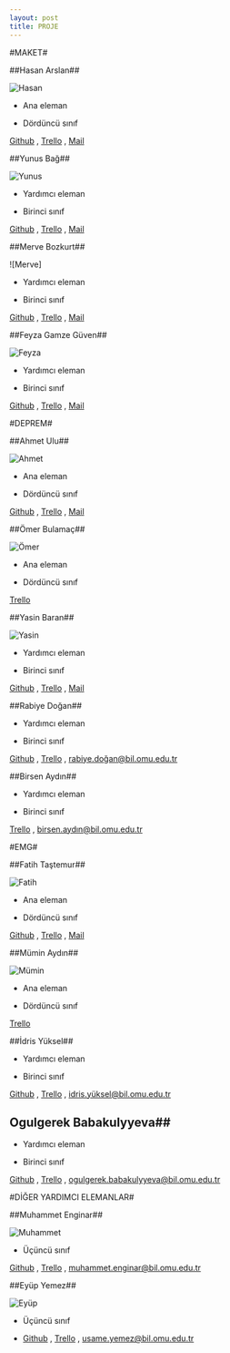 ```yaml
---
layout: post
title: PROJE
---
```


#MAKET#

##Hasan Arslan##

![Hasan](https://trello-avatars.s3.amazonaws.com/f5c3972f55a2ac61419da1cc33a451a6/170.png "Title")

- Ana eleman

- Dördüncü sınıf

[Github](http://cehars.github.com/ "Title") , [Trello](https://trello.com/cehars "Title") , [Mail](https://plus.google.com/u/0/116318048817537801109/posts "Title")

##Yunus Bağ##

![Yunus](https://trello-avatars.s3.amazonaws.com/ce8aa75c66015c330900cdd94522fc29/170.png "Title")


- Yardımcı eleman

- Birinci sınıf

[Github](http://ynsbag.github.com/ "Title") , [Trello](https://trello.com/ynsbag "Title") , [Mail](https://plus.google.com/u/0/104774868588757417685/posts "Title")

##Merve Bozkurt##

![Merve]

- Yardımcı eleman

- Birinci sınıf

 [Github](http://mervebozkurt.github.com/ "Title") , [Trello](https://trello.com/mervebozkurt "Title") , [Mail](https://plus.google.com/u/0/115730325261177423741 "Title")
 
##Feyza Gamze Güven##

![Feyza](https://trello-avatars.s3.amazonaws.com/03b30d36fe267a265dc5e84671104599/170.png "Title")
 
 - Yardımcı eleman
 
 - Birinci sınıf
 
[Github](gamzeguven.github.com/ "Title") , [Trello](https://trello.com/gamzeguven "Title") , [Mail](https://plus.google.com/u/0/113128556871219825222/posts "Title")

#DEPREM#

##Ahmet Ulu##

![Ahmet](https://trello-avatars.s3.amazonaws.com/21ffffddec5996c02e516a948605d432/170.png "Title")

- Ana eleman

- Dördüncü sınıf

[Github](https://github.com/ahmetulu "Title") , [Trello](https://trello.com/ahmetulu "Title") , [Mail](https://plus.google.com/u/0/105662446514076543000/posts "Title")

##Ömer Bulamaç##

![Ömer](https://trello-avatars.s3.amazonaws.com/5803c6fb47815c30d13c0c8cbcdc008b/170.png "Title")

- Ana eleman

- Dördüncü sınıf 

[Trello](https://trello.com/omerbulama "Title")

##Yasin Baran##

![Yasin](https://trello-avatars.s3.amazonaws.com/4da27621afdc7c419d2dd1cd2110cad5/170.png "Title")

- Yardımcı eleman

- Birinci sınıf

[Github](http://yasinbaran.github.com/ "Title") , [Trello](https://trello.com/yasinbaran "Title") , [Mail](https://plus.google.com/u/0/104857900979330019682/posts "Title")

##Rabiye Doğan##

- Yardımcı eleman

- Birinci sınıf

[Github](http://rdgn.github.com/ "Title") , [Trello](https://trello.com/rdgn "Title") , [rabiye.doğan@bil.omu.edu.tr](  "Title")

##Birsen Aydın##

- Yardımcı eleman

- Birinci sınıf

[Trello](https://trello.com/birsen "Title") , [birsen.aydın@bil.omu.edu.tr](  "Title")

#EMG#

##Fatih Taştemur##

![Fatih](https://trello-avatars.s3.amazonaws.com/96936fd5824108fc6e28bc4d917a0e61/170.png "Title")

- Ana eleman

- Dördüncü sınıf

[Github](https://github.com/fatihtastemur "Title") , [Trello](https://trello.com/fatihtastemur// "Title") , [Mail](https://plus.google.com/u/0/107019700721386460720/posts "Title")

##Mümin Aydın##

![Mümin](https://trello-avatars.s3.amazonaws.com/52fb4c0da944f4ad59b2aba9bb7b8a03/170.png "Title")

- Ana eleman

- Dördüncü sınıf

[Trello](https://trello.com/muminaydin// "Title")

##İdris Yüksel##

- Yardımcı eleman

- Birinci sınıf

[Github](http://idrisyuksel.github.com/ "Title") , [Trello](https://trello.com/idrisyuksel "Title") , [idris.yüksel@bil.omu.edu.tr](  "Title")

## Ogulgerek Babakulyyeva##

- Yardımcı eleman

- Birinci sınıf

[Github](http://ogulgerekbabakulyyeva.github.com/ "Title") , [Trello](https://trello.com/ogulgerekbabakulyyeva "Title") , [ ogulgerek.babakulyyeva@bil.omu.edu.tr](  "Title")

#DİĞER YARDIMCI ELEMANLAR#

##Muhammet Enginar##

![Muhammet](https://trello-avatars.s3.amazonaws.com/550d7d266fc60ac9ff81b7d645cc3db3/170.png "Title")

- Üçüncü sınıf

[Github](http://mengi.github.com/ "Title") , [Trello](https://trello.com/menginar "Title") , [muhammet.enginar@bil.omu.edu.tr ](  "Title")

##Eyüp Yemez##

![Eyüp](https://trello-avatars.s3.amazonaws.com/a1d017bed2fd98b16f5f0f0a6128fac3/170.png "Title")

- Üçüncü sınıf

- [Github](http://unsame.github.com/ "Title") , [Trello](https://trello.com/unsame "Title") , [usame.yemez@bil.omu.edu.tr ](  "Title")


